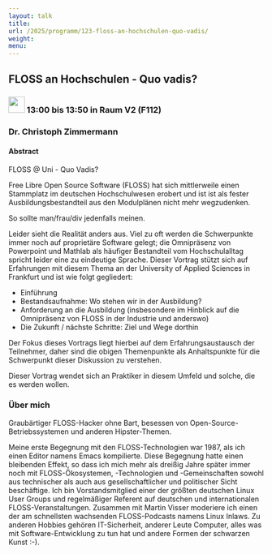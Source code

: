 ```yaml
---
layout: talk
title:
url: /2025/programm/123-floss-an-hochschulen-quo-vadis/
weight:
menu:
---
```

## FLOSS an Hochschulen - Quo vadis?

### <img height = "32" src="../../../images/talk.svg"> 13:00 bis 13:50 in Raum V2 (F112)

### Dr. Christoph Zimmermann

#### Abstract

FLOSS @ Uni - Quo Vadis?

Free Libre Open Source Software (FLOSS) hat sich mittlerweile einen Stammplatz im deutschen Hochschulwesen erobert und ist ist als fester Ausbildungsbestandteil aus den Modulplänen nicht mehr wegzudenken. 

So sollte man/frau/div jedenfalls meinen.

Leider sieht die Realität anders aus. Viel zu oft werden die Schwerpunkte immer noch auf proprietäre Software gelegt; die Omnipräsenz von Powerpoint und Mathlab als häufiger Bestandteil vom Hochschulalltag spricht leider eine zu eindeutige Sprache. Dieser Vortrag stützt sich auf Erfahrungen mit diesem Thema an der University of Applied Sciences in Frankfurt und ist wie folgt gegliedert:

- Einführung  
- Bestandsaufnahme: Wo stehen wir in der Ausbildung?  
- Anforderung an die Ausbildung (insbesondere im Hinblick auf die Omnipräsenz von FLOSS in der Industrie und anderswo)
- Die Zukunft / nächste Schritte: Ziel und Wege dorthin

Der Fokus dieses Vortrags liegt hierbei auf dem Erfahrungsaustausch der Teilnehmer, daher sind die obigen Themenpunkte als Anhaltspunkte für die Schwerpunkt dieser Diskussion zu verstehen.

Dieser Vortrag wendet sich an Praktiker in diesem Umfeld und solche, die es werden wollen.

### Über mich

Graubärtiger FLOSS-Hacker ohne Bart, besessen von Open-Source-Betriebssystemen und anderen Hipster-Themen.

Meine erste Begegnung mit den FLOSS-Technologien war 1987, als ich einen Editor namens Emacs kompilierte. Diese Begegnung hatte einen bleibenden Effekt, so dass ich mich mehr als dreißig Jahre später immer noch mit FLOSS-Ökosystemen, -Technologien und -Gemeinschaften sowohl aus technischer als auch aus gesellschaftlicher und politischer Sicht beschäftige. Ich bin Vorstandsmitglied einer der größten deutschen Linux User Groups und regelmäßiger Referent auf deutschen und internationalen FLOSS-Veranstaltungen. Zusammen mit Martin Visser moderiere ich einen der am schnellsten wachsenden FLOSS-Podcasts namens Linux Inlaws. Zu anderen Hobbies gehören IT-Sicherheit, anderer Leute Computer, alles was mit Software-Entwicklung zu tun hat und andere Formen der schwarzen Kunst :-).

